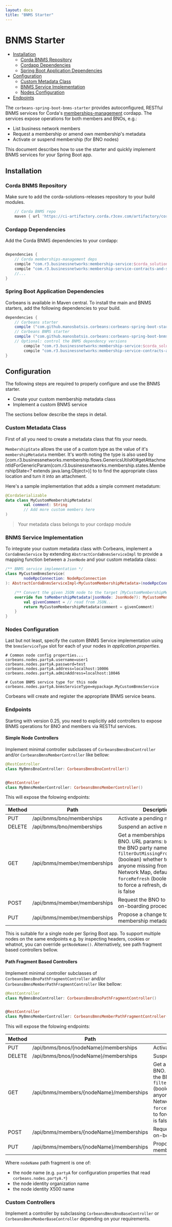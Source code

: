 ```yaml
---
layout: docs
title: "BNMS Starter"
---
```


# BNMS Starter

<!-- TOC depthFrom:2 depthTo:6 withLinks:1 updateOnSave:1 orderedList:0 -->

- [Installation](#installation)
	- [Corda BNMS Repository](#corda-bnms-repository)
	- [Cordapp Dependencies](#cordapp-dependencies)
	- [Spring Boot Application Dependencies](#spring-boot-application-dependencies)
- [Configuration](#configuration)
	- [Custom Metadata Class](#custom-metadata-class)
	- [BNMS Service Implementation](#bnms-service-implementation)
	- [Nodes Configuration](#nodes-configuration)
- [Endpoints](#endpoints)

<!-- /TOC -->

The `corbeans-spring-boot-bnms-starter` provides autoconfigured, RESTful
BNMS services for Corda's [memberships-management](https://github.com/manosbatsis/corda-solutions/tree/master/bn-apps/memberships-management)
cordapp. The services expose operations for both members and BNOs, e.g.:

- List business network members
- Request a membership or amend own membership's metadata
- Activate or suspend membership (for BNO nodes)

This document describes how to use the starter and quickly implement BNMS
services for your Spring Boot app.

## Installation

### Corda BNMS Repository

Make sure to add the corda-solutions-releases repository to your build modules.

```groovy
	// Corda BNMS repo
	maven { url 'https://ci-artifactory.corda.r3cev.com/artifactory/corda-solutions-releases'}
```

### Cordapp Dependencies

Add the Corda BNMS dependencies to your cordapp:

```groovy

dependencies {
	// Corda memberships-management deps
    compile "com.r3.businessnetworks:membership-service:$corda_solutions_version"
    compile "com.r3.businessnetworks:membership-service-contracts-and-states:$corda_solutions_version"
    //...
}
```

### Spring Boot Application Dependencies


Corbeans is available in Maven central. To install the main and BNMS starters, add the
following dependencies to your build.


```groovy
dependencies {
    // Corbeans starter
    compile ("com.github.manosbatsis.corbeans:corbeans-spring-boot-starter:$corbeans_version")
    // Corbeans BNMS starter
    compile ("com.github.manosbatsis.corbeans:corbeans-spring-boot-bnms-starter:$corbeans_version")
    // Optional: control the BNMS dependency versions
    	compile "com.r3.businessnetworks:membership-service:$corda_solutions_version"
    	compile "com.r3.businessnetworks:membership-service-contracts-and-states:$corda_solutions_version"
}

```

## Configuration

The following steps are required to properly configure and use the BNMS starter.

- Create your custom membership metadata class
- Implement a custom BNMS service

The sections bellow describe the steps in detail.


### Custom Metadata Class

First of all you need to create a metadata class that fits your needs.

`MembershipState` allows the use of a custom type as
the value of it's `membershipMetadata` member. It's worth noting the type
is also used by [com.r3.businessnetworks.membership.flows.GenericsUtilsKt#getAttachmentIdForGenericParam(com.r3.businessnetworks.membership.states.MembershipState<? extends java.lang.Object>)]
to to find the appropriate class location and turn it into an attachment.

Here's a sample implementation that adds a simple comment metadatum:

```kotlin
@CordaSerializable
data class MyCustomMembershipMetadata(
        val comment: String
        // Add more custom members here
)
```

> Your metadata class belongs to your cordapp module

### BNMS Service Implementation

To integrate your custom metadata class with Corbeans, implement a `CordaBnmsService`
by extending `AbstractCordaBnmsServiceImpl` to provide a mapping function between a `JsonNode`
and your custom metadata class:

```kotlin
/** BNMS service implementation */
class MyCustomBnmsService(
        nodeRpcConnection: NodeRpcConnection
): AbstractCordaBnmsServiceImpl<MyCustomMembershipMetadata>(nodeRpcConnection) {

    /** Convert the given JSON node to the target [MyCustomMembershipMetadata] instance */
    override fun toMembershipMetadata(jsonNode: JsonNode?): MyCustomMembershipMetadata {
        val givenComment = // read from JSON...
        return MyCustomMembershipMetadata(comment = givenComment)
    }
}
```

### Nodes Configuration

Last but not least, specify the custom BNMS Service implementation
using the `bnmsServiceType` slot for each of your nodes in _application.properties_.

```properties
# Common node config properties...
corbeans.nodes.partyA.username=user1
corbeans.nodes.partyA.password=test
corbeans.nodes.partyA.address=localhost:10006
corbeans.nodes.partyA.adminAddress=localhost:10046

# Custom BNMS service type for this node
corbeans.nodes.partyA.bnmsServiceType=mypackage.MyCustomBnmsService
```

Corbeans will create and register the appropriate BNMS service beans.

### Endpoints


Starting with version 0.25, you need to explicitly add controllers 
to expose BNMS operations for BNO and members via RESTful services.

#### Simple Node Controllers

Implement minimal controller subclasses of `CorbeansBmnsBnoController` 
and/or `CorbeansBmnsMemberController` like bellow:

```kotlin
@RestController
class MyBmnsBnoController: CorbeansBmnsBnoController()


@RestController
class MyBmnsMemberController: CorbeansBmnsMemberController()
``` 

This will expose the folowing endpoints:

Method | Path                                    | Description
------ | --------------------------------------- | -------------------
PUT    | /api/bnms/bno/memberships               | Activate a pending membership
DELETE | /api/bnms/bno/memberships               | Suspend an active membership
GET    | /api/bnms/member/memberships            | Get a memberships list from a BNO. URL params: `bno` (string) the BNO party name, `filterOutMissingFromNetworkMap` (boolean) whether to filter out anyone missing from the Network Map, default is true, `forceRefresh` (boolean) whether to force a refresh, default value is false
POST   | /api/bnms/member/memberships            | Request the BNO to kick-off the on-boarding procedure
PUT    | /api/bnms/member/memberships            | Propose a change to the membership metadata.


This is suitable for a single node per Spring Boot app. To support multiple nodes on the same endpoints 
e.g. by inspecting headers, cookies or whatnot, you can override `getNodeName()`. Alternatively, 
see path fragment based controllers bellow.

#### Path Fragment Based Controllers

Implement minimal controller subclasses of `CorbeansBmnsBnoPathFragmentController` 
and/or `CorbeansBmnsMemberPathFragmentController` like bellow:

```kotlin
@RestController
class MyBmnsBnoController: CorbeansBmnsBnoPathFragmentController()


@RestController
class MyBmnsMemberController: CorbeansBmnsMemberPathFragmentController()
``` 

This will expose the folowing endpoints:

Method | Path                                     | Description
------ | ---------------------------------------- | -------------------
PUT    | /api/bnms/bnos/{nodeName}/memberships    | Activate a pending membership
DELETE | /api/bnms/bnos/{nodeName}/memberships    | Suspend an active membership
GET    | /api/bnms/members/{nodeName}/memberships | Get a memberships list from a BNO. URL params: `bno` (string) the BNO party name, `filterOutMissingFromNetworkMap` (boolean) whether to filter out anyone missing from the Network Map, default is true, `forceRefresh` (boolean) whether to force a refresh, default value is false
POST   | /api/bnms/members/{nodeName}/memberships | Request the BNO to kick-off the on-boarding procedure
PUT    | /api/bnms/members/{nodeName}/memberships | Propose a change to the membership metadata.

Where `nodeName` path fragment is one of: 

- the node name (e.g. `partyA` for configuration properties that read `corbeans.nodes.partyA.*`) 
- the node identity organization name
- the node identity X500 name

### Custom Controllers

Implement a controller by subclassing `CorbeansBmnsBnoBaseController` or `CorbeansBmnsMemberBaseController` 
depending on your requirements.  
